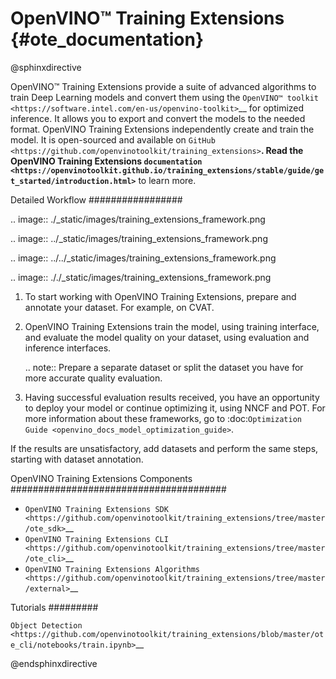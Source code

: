 # OpenVINO™ Training Extensions {#ote_documentation}

@sphinxdirective 

OpenVINO™ Training Extensions provide a suite of advanced algorithms to train
Deep Learning models and convert them using the `OpenVINO™
toolkit <https://software.intel.com/en-us/openvino-toolkit>`__ for optimized
inference. It allows you to export and convert the models to the needed format. OpenVINO Training Extensions independently create and train the model. It is open-sourced and available on `GitHub <https://github.com/openvinotoolkit/training_extensions>`__. Read the OpenVINO Training Extensions `documentation <https://openvinotoolkit.github.io/training_extensions/stable/guide/get_started/introduction.html>`__ to learn more.

Detailed Workflow
#################

.. image:: ./_static/images/training_extensions_framework.png

.. image:: ../_static/images/training_extensions_framework.png

.. image:: ../../_static/images/training_extensions_framework.png

.. image:: ././_static/images/training_extensions_framework.png

1. To start working with OpenVINO Training Extensions, prepare and annotate your dataset. For example, on CVAT.

2. OpenVINO Training Extensions train the model, using training interface, and evaluate the model quality on your dataset, using evaluation and inference interfaces.

   .. note:: 
      Prepare a separate dataset or split the dataset you have for more accurate quality evaluation.

3. Having successful evaluation results received, you have an opportunity to deploy your model or continue optimizing it, using NNCF and POT. For more information about these frameworks, go to :doc:`Optimization Guide <openvino_docs_model_optimization_guide>`.

If the results are unsatisfactory, add datasets and perform the same steps, starting with dataset annotation.

OpenVINO Training Extensions Components
#######################################

- `OpenVINO Training Extensions SDK <https://github.com/openvinotoolkit/training_extensions/tree/master/ote_sdk>`__
- `OpenVINO Training Extensions CLI <https://github.com/openvinotoolkit/training_extensions/tree/master/ote_cli>`__
- `OpenVINO Training Extensions Algorithms <https://github.com/openvinotoolkit/training_extensions/tree/master/external>`__

Tutorials
#########

`Object Detection <https://github.com/openvinotoolkit/training_extensions/blob/master/ote_cli/notebooks/train.ipynb>`__

@endsphinxdirective 


